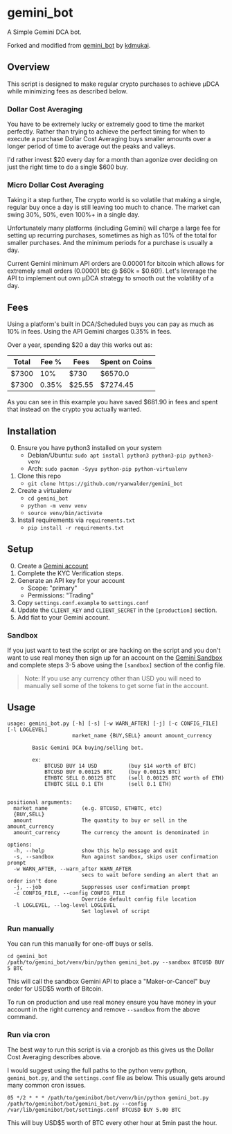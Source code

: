 # gemini_bot

A Simple Gemini DCA bot.

Forked and modified from [gemini_bot](https://github.com/kdmukai/gemini_bot) by [kdmukai](https://github.com/kdmukai).

## Overview

This script is designed to make regular crypto purchases to achieve µDCA while minimizing fees as described below.

### Dollar Cost Averaging

You have to be extremely lucky or extremely good to time the market perfectly. Rather than trying to achieve the perfect timing for when to execute a purchase Dollar Cost Averaging buys smaller amounts over a longer period of time to average out the peaks and valleys.

I'd rather invest $20 every day for a month than agonize over deciding on just the right time to do a single $600 buy.

### Micro Dollar Cost Averaging

Taking it a step further, The crypto world is so volatile that making a single, regular buy once a day is still leaving too much to chance. The market can swing 30%, 50%, even 100%+ in a single day.

Unfortunately many platforms (including Gemini) will charge a large fee for setting up recurring purchases, sometimes as high as 10% of the total for smaller purchases. And the minimum periods for a purchase is usually a day.

Current Gemini minimum API orders are 0.00001 for bitcoin which allows for extremely small orders (0.00001 btc @ $60k = $0.60!). Let's leverage the API to implement out own µDCA strategy to smooth out the volatility of a day.

## Fees

Using a platform's built in DCA/Scheduled buys you can pay as much as 10% in fees. Using the API Gemini charges 0.35% in fees.

Over a year, spending $20 a day this works out as:

|Total|Fee %|Fees|Spent on Coins|
|---|---|---|---|
|$7300|10%|$730|$6570.0|
|$7300|0.35%|$25.55|$7274.45|

As you can see in this example you have saved $681.90 in fees and spent that instead on the crypto you actually wanted.

## Installation

0. Ensure you have python3 installed on your system
    * Debian/Ubuntu: `sudo apt install python3 python3-pip python3-venv`
    * Arch: `sudo pacman -Syyu python-pip python-virtualenv`
0. Clone this repo
    * `git clone https://github.com/ryanwalder/gemini_bot`
0. Create a virtualenv
    * `cd gemini_bot`
    * `python -m venv venv`
    * `source venv/bin/activate`
0. Install requirements via `requirements.txt`
    * `pip install -r requirements.txt`

## Setup

0. Create a [Gemini account](https://www.gemini.com/)
0. Complete the KYC Verification steps.
0. Generate an API key for your account
    * Scope: "primary"
    * Permissions: "Trading"
0. Copy `settings.conf.example` to `settings.conf`
0. Update the `CLIENT_KEY` and `CLIENT_SECRET` in the `[production]` section.
0. Add fiat to your Gemini account. 

### Sandbox

If you just want to test the script or are hacking on the script and you don't want to use real money then sign up for an account on the [Gemini Sandbox](https://exchange.sandbox.gemini.com/) and complete steps 3-5 above using the `[sandbox]` section of the config file.

> Note: If you use any currency other than USD you will need to manually sell some of the tokens to get some fiat in the account.

## Usage

```
usage: gemini_bot.py [-h] [-s] [-w WARN_AFTER] [-j] [-c CONFIG_FILE] [-l LOGLEVEL]
                     market_name {BUY,SELL} amount amount_currency

        Basic Gemini DCA buying/selling bot.

        ex:
            BTCUSD BUY 14 USD          (buy $14 worth of BTC)
            BTCUSD BUY 0.00125 BTC     (buy 0.00125 BTC)
            ETHBTC SELL 0.00125 BTC    (sell 0.00125 BTC worth of ETH)
            ETHBTC SELL 0.1 ETH        (sell 0.1 ETH)
    

positional arguments:
  market_name           (e.g. BTCUSD, ETHBTC, etc)
  {BUY,SELL}
  amount                The quantity to buy or sell in the amount_currency
  amount_currency       The currency the amount is denominated in

options:
  -h, --help            show this help message and exit
  -s, --sandbox         Run against sandbox, skips user confirmation prompt
  -w WARN_AFTER, --warn_after WARN_AFTER
                        secs to wait before sending an alert that an order isn't done
  -j, --job             Suppresses user confirmation prompt
  -c CONFIG_FILE, --config CONFIG_FILE
                        Override default config file location
  -l LOGLEVEL, --log-level LOGLEVEL
                        Set loglevel of script
```



### Run manually

You can run this manually for one-off buys or sells.

```
cd gemini_bot
/path/to/gemini_bot/venv/bin/python gemini_bot.py --sandbox BTCUSD BUY 5 BTC
```

This will call the sandbox Gemini API to place a "Maker-or-Cancel" buy order for USD$5 worth of Bitcoin.

To run on production and use real money ensure you have money in your account in the right currency and remove `--sandbox` from the above command.

### Run via cron

The best way to run this script is via a cronjob as this gives us the Dollar Cost Averaging describes above.

I would suggest using the full paths to the python venv python, `gemini_bot.py`, and the `settings.conf` file as below. This usually gets around many common cron issues.

```
05 */2 * * * /path/to/geminibot/bot/venv/bin/python gemini_bot.py /path/to/geminibot/bot/gemini_bot.py --config /var/lib/geminibot/bot/settings.conf BTCUSD BUY 5.00 BTC
```

This will buy USD$5 worth of BTC every other hour at 5min past the hour.

